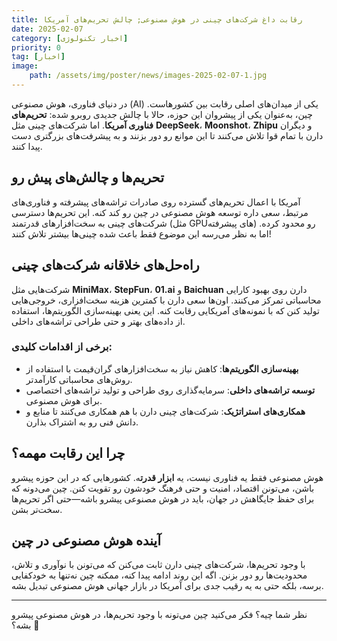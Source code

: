 ```yaml
---
title: رقابت داغ شرکت‌های چینی در هوش مصنوعی; چالش تحریم‌های آمریکا  
date: 2025-02-07
category: [اخبار تکنولوژی]
priority: 0
tag: [اخبار]
image:
    path: /assets/img/poster/news/images-2025-02-07-1.jpg
---
```


در دنیای فناوری، هوش مصنوعی (AI) یکی از میدان‌های اصلی رقابت بین کشورهاست. چین، به‌عنوان یکی از پیشروان این حوزه، حالا با چالش جدیدی روبرو شده: **تحریم‌های فناوری آمریکا**. اما شرکت‌های چینی مثل **DeepSeek**، **Moonshot**، **Zhipu** و دیگران دارن با تمام قوا تلاش می‌کنند تا این موانع رو دور بزنند و به پیشرفت‌های بزرگتری دست پیدا کنند.  

## تحریم‌ها و چالش‌های پیش رو  
آمریکا با اعمال تحریم‌های گسترده روی صادرات تراشه‌های پیشرفته و فناوری‌های مرتبط، سعی داره توسعه هوش مصنوعی در چین رو کند کنه. این تحریم‌ها دسترسی شرکت‌های چینی به سخت‌افزارهای قدرتمند (مثل GPUهای پیشرفته) رو محدود کرده. اما به نظر می‌رسه این موضوع فقط باعث شده چینی‌ها بیشتر تلاش کنند!  

## راه‌حل‌های خلاقانه شرکت‌های چینی  
شرکت‌هایی مثل **MiniMax**، **StepFun**، **01.ai** و **Baichuan** دارن روی بهبود کارایی محاسباتی تمرکز می‌کنند. اون‌ها سعی دارن با کمترین هزینه سخت‌افزاری، خروجی‌هایی تولید کنن که با نمونه‌های آمریکایی رقابت کنه. این یعنی بهینه‌سازی الگوریتم‌ها، استفاده از داده‌های بهتر و حتی طراحی تراشه‌های داخلی.  

### برخی از اقدامات کلیدی:  
- **بهینه‌سازی الگوریتم‌ها**: کاهش نیاز به سخت‌افزارهای گران‌قیمت با استفاده از روش‌های محاسباتی کارآمدتر.  
- **توسعه تراشه‌های داخلی**: سرمایه‌گذاری روی طراحی و تولید تراشه‌های اختصاصی برای هوش مصنوعی.  
- **همکاری‌های استراتژیک**: شرکت‌های چینی دارن با هم همکاری می‌کنند تا منابع و دانش فنی رو به اشتراک بذارن.  

## چرا این رقابت مهمه؟  
هوش مصنوعی فقط یه فناوری نیست، یه **ابزار قدرت**ه. کشورهایی که در این حوزه پیشرو باشن، می‌تونن اقتصاد، امنیت و حتی فرهنگ خودشون رو تقویت کنن. چین می‌دونه که برای حفظ جایگاهش در جهان، باید در هوش مصنوعی پیشرو باشه—حتی اگر تحریم‌ها سخت‌تر بشن.  

## آینده هوش مصنوعی در چین  
با وجود تحریم‌ها، شرکت‌های چینی دارن ثابت می‌کنن که می‌تونن با نوآوری و تلاش، محدودیت‌ها رو دور بزنن. اگه این روند ادامه پیدا کنه، ممکنه چین نه‌تنها به خودکفایی برسه، بلکه حتی به یه رقیب جدی برای آمریکا در بازار جهانی هوش مصنوعی تبدیل بشه.  

---  
نظر شما چیه؟ فکر می‌کنید چین می‌تونه با وجود تحریم‌ها، در هوش مصنوعی پیشرو بشه؟ 🤔